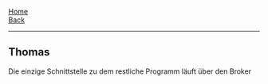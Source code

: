 [Home](home)   
[Back](KonzeptST)   

***

## Thomas  

Die einzige Schnittstelle zu dem restliche Programm läuft über den Broker 